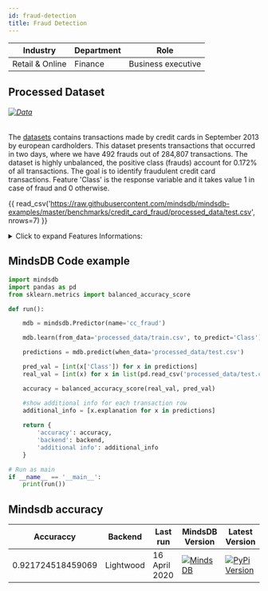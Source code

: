 ```yaml
---
id: fraud-detection
title: Fraud Detection
---
```


| Industry       | Department | Role               |
|----------------|------------|--------------------|
| Retail & Online | Finance | Business executive |

## Processed Dataset 

###### [![Data](https://img.shields.io/badge/GET--DATA-DefaultofCreditCard-green)](https://github.com/mindsdb/mindsdb-examples/tree/master/benchmarks/credit_card_fraud/processed_data)

The [datasets](https://www.kaggle.com/mlg-ulb/creditcardfraud) contains transactions made by credit cards in September 2013 by european cardholders.
This dataset presents transactions that occurred in two days, where we have 492 frauds out of 284,807 transactions. The dataset is highly unbalanced, the positive class (frauds) account for 0.172% of all transactions. The goal is to identify fraudulent credit card transactions. Feature 'Class' is the response variable and it takes value 1 in case of fraud and 0 otherwise.

{{ read_csv('https://raw.githubusercontent.com/mindsdb/mindsdb-examples/master/benchmarks/credit_card_fraud/processed_data/test.csv', nrows=7) }}

<details>
  <summary>Click to expand Features Informations:</summary>

```
* Time Number of seconds elapsed between this transaction and the first transaction in the dataset
* V1may be result of a PCA Dimensionality reduction to protect user identities and sensitive features(v1-v28)
* V2
* V3
* V4
* V5
* V6
* V7
* V8
* V9
* V10
* V11
* V12
* V13
* V14
* V15
* V16
* V17
* V18
* V19
* V20
* V21
* V22
* V23
* V24
* V25
* V26
* V27
* V28abc
* AmountTransaction amount
* Class1 for fraudulent transactions, 0 otherwise
```

</details>

## MindsDB Code example

```python
import mindsdb
import pandas as pd
from sklearn.metrics import balanced_accuracy_score

def run():

    mdb = mindsdb.Predictor(name='cc_fraud')

    mdb.learn(from_data='processed_data/train.csv', to_predict='Class')

    predictions = mdb.predict(when_data='processed_data/test.csv')

    pred_val = [int(x['Class']) for x in predictions]
    real_val = [int(x) for x in list(pd.read_csv('processed_data/test.csv'))['Class'])]

    accuracy = balanced_accuracy_score(real_val, pred_val)

    #show additional info for each transaction row
    additional_info = [x.explanation for x in predictions]
      
    return {
        'accuracy': accuracy,
        'backend': backend,
        'additional info': additional_info
    }

# Run as main
if __name__ == '__main__':
    print(run())

```

## Mindsdb accuracy

| Accuraccy       | Backend  | Last run | MindsDB Version | Latest Version|
|----------------|--------------------|----------------------|-----------------|--------------|
| 0.921724518459069 | Lightwood | 16 April 2020 | [![MindsDB](https://img.shields.io/badge/pypi--package-1.16.0-green)](https://pypi.org/project/MindsDB/1.16.0/)| <a href="https://pypi.org/project/MindsDB/"><img src="https://badge.fury.io/py/MindsDB.svg" alt="PyPi Version"></a> |

